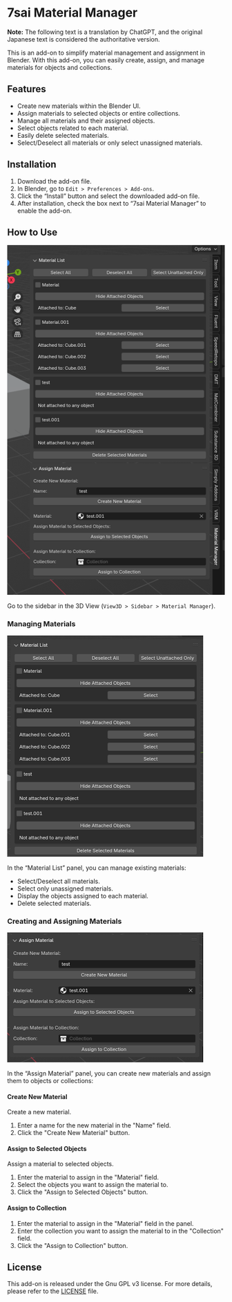 # 7sai Material Manager

**Note:** The following text is a translation by ChatGPT, and the original Japanese text is considered the authoritative version.

This is an add-on to simplify material management and assignment in Blender. With this add-on, you can easily create, assign, and manage materials for objects and collections.

## Features
- Create new materials within the Blender UI.
- Assign materials to selected objects or entire collections.
- Manage all materials and their assigned objects.
- Select objects related to each material.
- Easily delete selected materials.
- Select/Deselect all materials or only select unassigned materials.

## Installation
1. Download the add-on file.
2. In Blender, go to `Edit > Preferences > Add-ons`.
3. Click the “Install” button and select the downloaded add-on file.
4. After installation, check the box next to “7sai Material Manager” to enable the add-on.

## How to Use

![Material Manager](img/TheBigPicture.png)

Go to the sidebar in the 3D View (`View3D > Sidebar > Material Manager`).

### Managing Materials
![Material List](img/materiallist.png)

In the “Material List” panel, you can manage existing materials:
   - Select/Deselect all materials.
   - Select only unassigned materials.
   - Display the objects assigned to each material.
   - Delete selected materials.

### Creating and Assigning Materials
![Assign Material](img/assign_material.png)

In the “Assign Material” panel, you can create new materials and assign them to objects or collections:

#### Create New Material
Create a new material.
1. Enter a name for the new material in the "Name" field.
2. Click the "Create New Material" button.

#### Assign to Selected Objects
Assign a material to selected objects.
1. Enter the material to assign in the "Material" field.
2. Select the objects you want to assign the material to.
3. Click the "Assign to Selected Objects" button.

#### Assign to Collection
1. Enter the material to assign in the "Material" field in the panel.
2. Enter the collection you want to assign the material to in the "Collection" field.
3. Click the "Assign to Collection" button.

## License
This add-on is released under the Gnu GPL v3 license. For more details, please refer to the [LICENSE](LICENSE) file.
